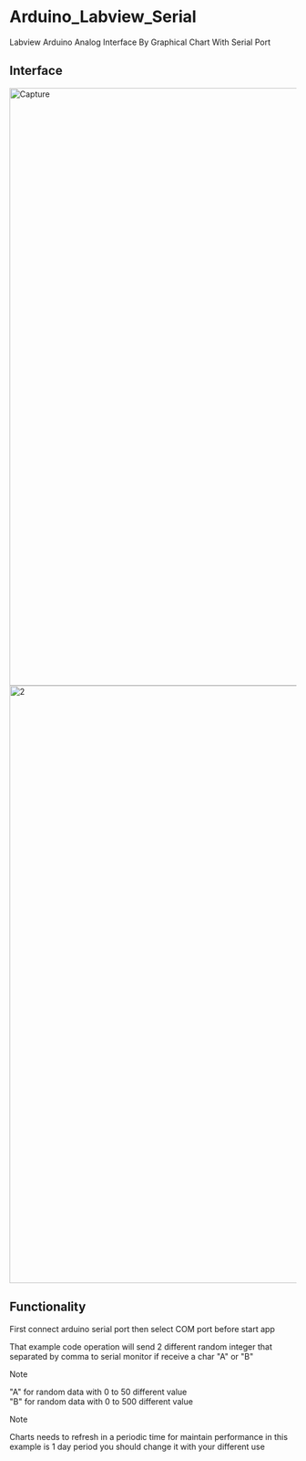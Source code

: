 # Arduino_Labview_Serial
Labview Arduino Analog Interface By Graphical Chart With Serial Port

## Interface

<img width="1047" alt="Capture" src="https://github.com/amirsayyad7686/Arduino_Labview_Serial/assets/78236642/a896b60e-d929-4fc0-8c8d-a179af9a5a28">

<img width="1047" alt="2" src="https://github.com/amirsayyad7686/Arduino_Labview_Serial/assets/78236642/b8e5ab26-bf5e-4df5-ae3d-5670735ea368">

## Functionality

First connect arduino serial port then select COM port before start app 

That example code operation will send 2 different random integer that separated by comma to serial monitor if receive a char "A" or "B"

> [!NOTE]
> "A" for random data with 0 to 50 different value   
> "B" for random data with 0 to 500 different value 

> [!NOTE]
> Charts needs to refresh in a periodic time for maintain performance in this example is 1 day period you should change it with your different use
